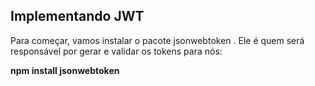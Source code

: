 ## Implementando JWT

Para começar, vamos instalar o pacote jsonwebtoken . Ele é quem será responsável por gerar e validar os tokens para nós:

**npm install jsonwebtoken**

